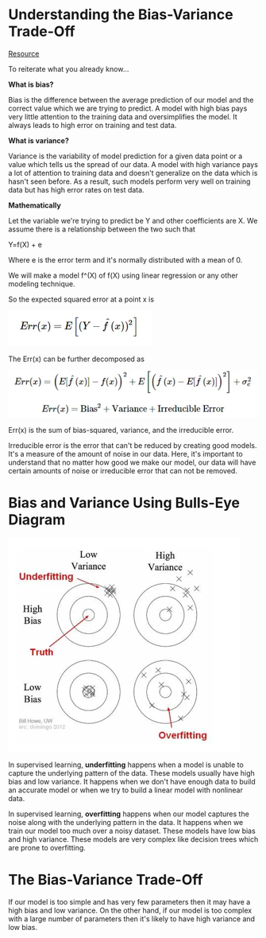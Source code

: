 # Understanding the Bias-Variance Trade-Off

[Resource](https://medium.com/data-science/understanding-the-bias-variance-tradeoff-165e6942b229)

To reiterate what you already know...

**What is bias?**

Bias is the difference between the average prediction of our model and the correct value which we are trying to predict. A model with high bias pays very little attention to the training data and oversimplifies the model. It always leads to high error on training and test data.

**What is variance?**

Variance is the variability of model prediction for a given data point or a value which tells us the spread of our data. A model with high variance pays a lot of attention to training data and doesn't generalize on the data which is hasn't seen before. As a result, such models perform very well on training data but has high error rates on test data.

**Mathematically**

Let the variable we're trying to predict be Y and other coefficients are X. We assume there is a relationship between the two such that

Y=f(X) + e

Where e is the error term and it's normally distributed with a mean of 0.

We will make a model f^(X) of f(X) using linear regression or any other modeling technique.

So the expected squared error at a point x is

![Alt image](../images/error_term_formula.webp)

The Err(x) can be further decomposed as

![Alt image](../images/error_term_decomposed.webp)

Err(x) is the sum of bias-squared, variance, and the irreducible error.

Irreducible error is the error that can't be reduced by creating good models. It's a measure of the amount of noise in our data. Here, it's important to understand that no matter how good we make our model, our data will have certain amounts of noise or irreducible error that can not be removed.

# Bias and Variance Using Bulls-Eye Diagram

![Alt image](../images/bias_variance_diagram.webp)

In supervised learning, **underfitting** happens when a model is unable to capture the underlying pattern of the data. These models usually have high bias and low variance. It happens when we don't have enough data to build an accurate model or when we try to build a linear model with nonlinear data. 

In supervised learning, **overfitting** happens when our model captures the noise along with the underlying pattern in the data. It happens when we train our model too much over a noisy dataset. These models have low bias and high variance. These models are very complex like decision trees which are prone to overfitting.

# The Bias-Variance Trade-Off

If our model is too simple and has very few parameters then it may have a high bias and low variance. On the other hand, if our model is too complex with a large number of parameters then it's likely to have high variance and low bias.